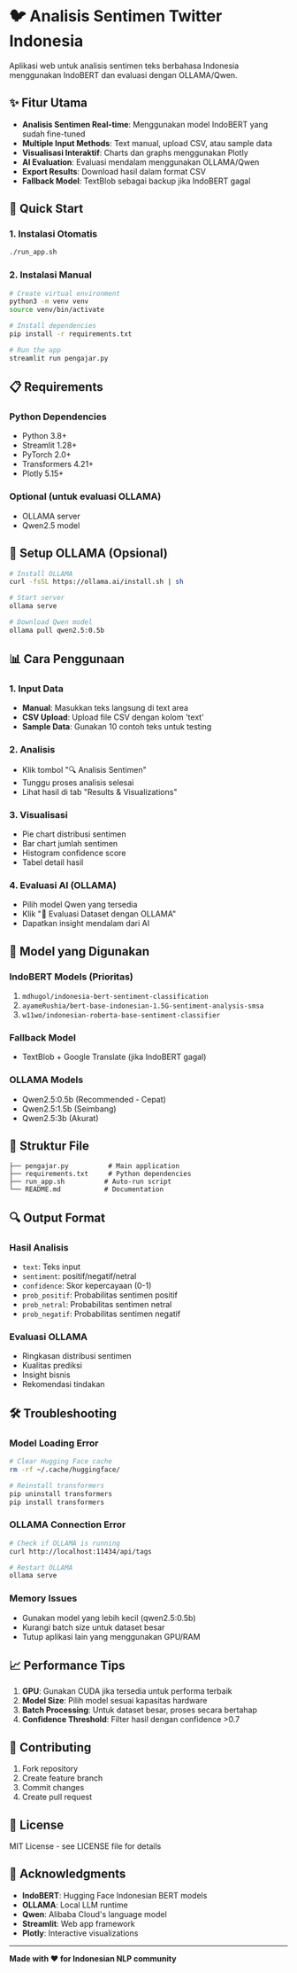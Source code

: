 # 🐦 Analisis Sentimen Twitter Indonesia

Aplikasi web untuk analisis sentimen teks berbahasa Indonesia menggunakan IndoBERT dan evaluasi dengan OLLAMA/Qwen.

## ✨ Fitur Utama

- **Analisis Sentimen Real-time**: Menggunakan model IndoBERT yang sudah fine-tuned
- **Multiple Input Methods**: Text manual, upload CSV, atau sample data
- **Visualisasi Interaktif**: Charts dan graphs menggunakan Plotly
- **AI Evaluation**: Evaluasi mendalam menggunakan OLLAMA/Qwen
- **Export Results**: Download hasil dalam format CSV
- **Fallback Model**: TextBlob sebagai backup jika IndoBERT gagal

## 🚀 Quick Start

### 1. Instalasi Otomatis
```bash
./run_app.sh
```

### 2. Instalasi Manual
```bash
# Create virtual environment
python3 -m venv venv
source venv/bin/activate

# Install dependencies
pip install -r requirements.txt

# Run the app
streamlit run pengajar.py
```

## 📋 Requirements

### Python Dependencies
- Python 3.8+
- Streamlit 1.28+
- PyTorch 2.0+
- Transformers 4.21+
- Plotly 5.15+

### Optional (untuk evaluasi OLLAMA)
- OLLAMA server
- Qwen2.5 model

## 🔧 Setup OLLAMA (Opsional)

```bash
# Install OLLAMA
curl -fsSL https://ollama.ai/install.sh | sh

# Start server
ollama serve

# Download Qwen model
ollama pull qwen2.5:0.5b
```

## 📊 Cara Penggunaan

### 1. Input Data
- **Manual**: Masukkan teks langsung di text area
- **CSV Upload**: Upload file CSV dengan kolom 'text'
- **Sample Data**: Gunakan 10 contoh teks untuk testing

### 2. Analisis
- Klik tombol "🔍 Analisis Sentimen"
- Tunggu proses analisis selesai
- Lihat hasil di tab "Results & Visualizations"

### 3. Visualisasi
- Pie chart distribusi sentimen
- Bar chart jumlah sentimen
- Histogram confidence score
- Tabel detail hasil

### 4. Evaluasi AI (OLLAMA)
- Pilih model Qwen yang tersedia
- Klik "🤖 Evaluasi Dataset dengan OLLAMA"
- Dapatkan insight mendalam dari AI

## 🎯 Model yang Digunakan

### IndoBERT Models (Prioritas)
1. `mdhugol/indonesia-bert-sentiment-classification`
2. `ayameRushia/bert-base-indonesian-1.5G-sentiment-analysis-smsa`
3. `w11wo/indonesian-roberta-base-sentiment-classifier`

### Fallback Model
- TextBlob + Google Translate (jika IndoBERT gagal)

### OLLAMA Models
- Qwen2.5:0.5b (Recommended - Cepat)
- Qwen2.5:1.5b (Seimbang)
- Qwen2.5:3b (Akurat)

## 📁 Struktur File

```
├── pengajar.py          # Main application
├── requirements.txt     # Python dependencies
├── run_app.sh          # Auto-run script
└── README.md           # Documentation
```

## 🔍 Output Format

### Hasil Analisis
- `text`: Teks input
- `sentiment`: positif/negatif/netral
- `confidence`: Skor kepercayaan (0-1)
- `prob_positif`: Probabilitas sentimen positif
- `prob_netral`: Probabilitas sentimen netral
- `prob_negatif`: Probabilitas sentimen negatif

### Evaluasi OLLAMA
- Ringkasan distribusi sentimen
- Kualitas prediksi
- Insight bisnis
- Rekomendasi tindakan

## 🛠️ Troubleshooting

### Model Loading Error
```bash
# Clear Hugging Face cache
rm -rf ~/.cache/huggingface/

# Reinstall transformers
pip uninstall transformers
pip install transformers
```

### OLLAMA Connection Error
```bash
# Check if OLLAMA is running
curl http://localhost:11434/api/tags

# Restart OLLAMA
ollama serve
```

### Memory Issues
- Gunakan model yang lebih kecil (qwen2.5:0.5b)
- Kurangi batch size untuk dataset besar
- Tutup aplikasi lain yang menggunakan GPU/RAM

## 📈 Performance Tips

1. **GPU**: Gunakan CUDA jika tersedia untuk performa terbaik
2. **Model Size**: Pilih model sesuai kapasitas hardware
3. **Batch Processing**: Untuk dataset besar, proses secara bertahap
4. **Confidence Threshold**: Filter hasil dengan confidence >0.7

## 🤝 Contributing

1. Fork repository
2. Create feature branch
3. Commit changes
4. Create pull request

## 📄 License

MIT License - see LICENSE file for details

## 🙏 Acknowledgments

- **IndoBERT**: Hugging Face Indonesian BERT models
- **OLLAMA**: Local LLM runtime
- **Qwen**: Alibaba Cloud's language model
- **Streamlit**: Web app framework
- **Plotly**: Interactive visualizations

---

**Made with ❤️ for Indonesian NLP community**
